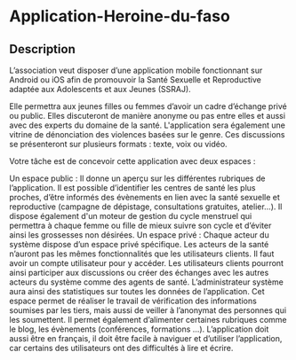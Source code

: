 # Application-Heroine-du-faso

## Description 

L’association veut disposer d’une application mobile fonctionnant sur Android ou iOS afin de promouvoir la Santé Sexuelle et Reproductive adaptée aux Adolescents et aux Jeunes (SSRAJ).  

Elle permettra aux jeunes filles ou femmes d’avoir un cadre d’échange privé ou public. Elles discuteront de manière anonyme ou pas entre elles et aussi avec des experts du domaine de la santé. L'application sera également une vitrine de dénonciation des violences basées sur le genre. Ces discussions se présenteront sur plusieurs formats : texte, voix ou vidéo. 

Votre tâche est de concevoir cette application avec deux espaces :  

Un espace public : Il donne un aperçu sur les différentes rubriques de l’application. Il est possible d’identifier les centres de santé les plus proches, d’être informés des évènements en lien avec la santé sexuelle et reproductive (campagne de dépistage, consultations gratuites, atelier…). Il dispose également d'un moteur de gestion du cycle menstruel qui permettra à chaque femme ou fille de mieux suivre son cycle et d’éviter ainsi les grossesses non désirées. 
Un espace privé : Chaque acteur du système dispose d’un espace privé spécifique. Les acteurs de la santé n’auront pas les mêmes fonctionnalités que les utilisateurs clients. Il faut avoir un compte utilisateur pour y accéder. Les utilisateurs clients pourront ainsi participer aux discussions ou créer des échanges avec les autres acteurs du système comme des agents de santé. L’administrateur système aura ainsi des statistiques sur toutes les données de l’application. Cet espace permet de réaliser le travail de vérification des informations soumises par les tiers, mais aussi de veiller à l’anonymat des personnes qui les soumettent. Il permet également d’alimenter certaines rubriques comme le blog, les évènements (conférences, formations …). 
L’application doit aussi être en français, il doit être facile à naviguer et d’utiliser l’application, car certains des utilisateurs ont des difficultés à lire et écrire.
